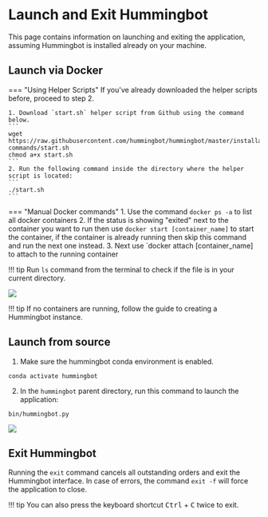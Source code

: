 # Launch and Exit Hummingbot

This page contains information on launching and exiting the application, assuming Hummingbot is installed already on your machine.

## Launch via Docker

=== "Using Helper Scripts"
    If you've already downloaded the helper scripts before, proceed to step 2.

    1. Download `start.sh` helper script from Github using the command below.
    ```
    wget https://raw.githubusercontent.com/hummingbot/hummingbot/master/installation/docker-commands/start.sh
    chmod a+x start.sh
    ```
    2. Run the following command inside the directory where the helper script is located:
    ```
    ./start.sh
    ```

=== "Manual Docker commands"
    1. Use the command `docker ps -a` to list all docker containers
    2. If the status is showing "exited" next to the container you want to run then use `docker start [container_name]` to start the container, if the container is already running then skip this command and run the next one instead.
    3. Next use `docker attach [container_name] to attach to the running container

!!! tip
    Run `ls` command from the terminal to check if the file is in your current directory.

![](/assets/img/launch-via-docker.gif)

!!! tip
    If no containers are running, follow the guide to creating a Hummingbot instance.

## Launch from source

1. Make sure the hummingbot conda environment is enabled.

```Manual
conda activate hummingbot
```

2. In the `hummingbot` parent directory, run this command to launch the application:

```Manual
bin/hummingbot.py
```

![](/assets/img/launch-from-source.gif)

## Exit Hummingbot

Running the `exit` command cancels all outstanding orders and exit the Hummingbot interface. In case of errors, the command `exit -f` will force the application to close.

!!! tip
    You can also press the keyboard shortcut <kbd>Ctrl</kbd> + <kbd>C</kbd> twice to exit.
